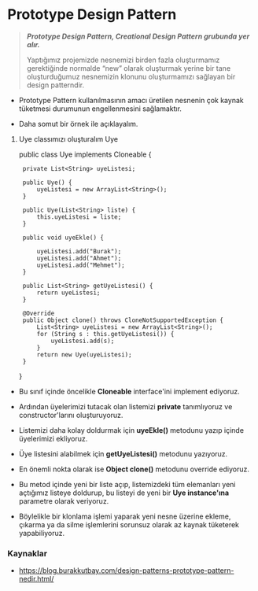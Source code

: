# Prototype Design Pattern

> _**Prototype Design Pattern, Creational Design Pattern grubunda yer alır.**_
>
> Yaptığımız projemizde nesnemizi birden fazla oluşturmamız gerektiğinde normalde “new” olarak oluşturmak yerine bir tane oluşturduğumuz nesnemizin klonunu oluşturmamızı sağlayan bir design patterndir.

&NewLine;
* Prototype Pattern kullanılmasının amacı üretilen nesnenin çok kaynak tüketmesi durumunun engellenmesini sağlamaktır.

&NewLine;
* Daha somut bir örnek ile açıklayalım.

1. Uye classımızı oluşturalım
Uye

    public class Uye implements Cloneable {

        private List<String> uyeListesi;

        public Uye() {
            uyeListesi = new ArrayList<String>();
        }

        public Uye(List<String> liste) {
            this.uyeListesi = liste;
        }

        public void uyeEkle() {

            uyeListesi.add("Burak");
            uyeListesi.add("Ahmet");
            uyeListesi.add("Mehmet");
        }

        public List<String> getUyeListesi() {
            return uyeListesi;
        }

        @Override
        public Object clone() throws CloneNotSupportedException {
            List<String> uyeListesi = new ArrayList<String>();
            for (String s : this.getUyeListesi()) {
                uyeListesi.add(s);
            }
            return new Uye(uyeListesi);
        }
    }

* Bu sınıf içinde öncelikle **Cloneable** interface'ini implement ediyoruz.

* Ardından üyelerimizi tutacak olan listemizi **private** tanımlıyoruz ve constructor'larını oluşturuyoruz.

* Listemizi daha kolay doldurmak için **uyeEkle()** metodunu yazıp içinde üyelerimizi ekliyoruz.

* Üye listesini alabilmek için **getUyeListesi()** metodunu yazıyoruz.

* En önemli nokta olarak ise **Object clone()** metodunu override ediyoruz.

* Bu metod içinde yeni bir liste açıp, listemizdeki tüm elemanları yeni açtığımız listeye doldurup, bu listeyi de yeni bir **Uye instance'ına** parametre olarak veriyoruz.

* Böylelikle bir klonlama işlemi yaparak yeni nesne üzerine ekleme, çıkarma ya da silme işlemlerini sorunsuz olarak az kaynak tüketerek yapabiliyoruz.

### Kaynaklar

- https://blog.burakkutbay.com/design-patterns-prototype-pattern-nedir.html/